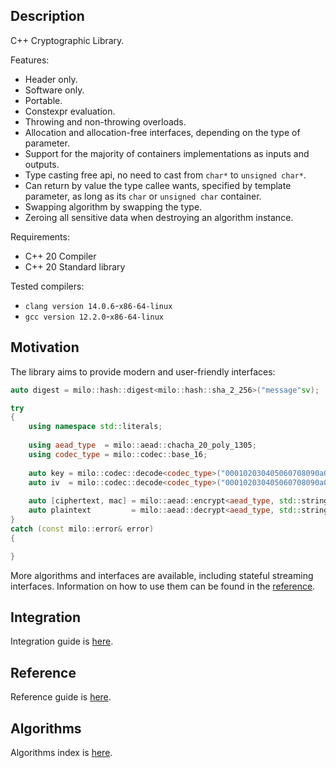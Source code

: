 ## Description

C++ Cryptographic Library.

Features:

- Header only.
- Software only.
- Portable.
- Constexpr evaluation.
- Throwing and non-throwing overloads.
- Allocation and allocation-free interfaces, depending on the type of parameter.
- Support for the majority of containers implementations as inputs and outputs.
- Type casting free api, no need to cast from `char*` to `unsigned char*`.
- Can return by value the type callee wants, specified by template parameter, as long as its `char` or `unsigned char` container.
- Swapping algorithm by swapping the type.
- Zeroing all sensitive data when destroying an algorithm instance.

Requirements:

- C++ 20 Compiler
- C++ 20 Standard library

Tested compilers:

- `clang version 14.0.6`-`x86-64-linux`
- `gcc version 12.2.0`-`x86-64-linux`

## Motivation

The library aims to provide modern and user-friendly interfaces:

```c++
auto digest = milo::hash::digest<milo::hash::sha_2_256>("message"sv);
```

```c++
try
{
    using namespace std::literals;
    
    using aead_type  = milo::aead::chacha_20_poly_1305;
    using codec_type = milo::codec::base_16;
    
    auto key = milo::codec::decode<codec_type>("000102030405060708090a0b0c0d0e0f101112131415161718191a1b1c1d1e1f"sv);
    auto iv  = milo::codec::decode<codec_type>("000102030405060708090a0b"sv);
    
    auto [ciphertext, mac] = milo::aead::encrypt<aead_type, std::string>(key, iv, "aad"sv, "message"sv);
    auto plaintext         = milo::aead::decrypt<aead_type, std::string>(key, iv, "aad"sv, ciphertext, mac);
}
catch (const milo::error& error)
{

}
```

More algorithms and interfaces are available, including stateful streaming interfaces.
Information on how to use them can be found in the [reference](docs/reference.md).

## Integration

Integration guide is [here](docs/integration.md).

## Reference

Reference guide is [here](docs/reference.md).

## Algorithms

Algorithms index is [here](docs/algorithms.md).
